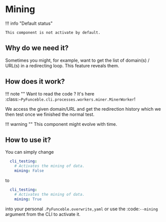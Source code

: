 # Mining

!!! info "Default status"

    This component is not activate by default.

## Why do we need it?

Sometimes you might, for example, want to get the list of domain(s) / URL(s) in
a redirecting loop. This feature reveals them.

## How does it work?

!!! note ""
    Want to read the code ? It's here
    :class:`~PyFunceble.cli.processes.workers.miner.MinerWorker`!

We access the given domain/URL and get the redirection history which we then
test once we finished the normal test.


!!! warning ""
    This component might evolve with time.

## How to use it?

You can simply change

```yaml
  cli_testing:
    # Activates the mining of data.
    mining: False
```

to

```yaml
  cli_testing:
    # Activates the mining of data.
    mining: True
```

into your personal `.PyFunceble.overwrite,yaml` or use the :code:`--mining` argument
from the CLI to activate it.
